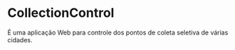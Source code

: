 # CollectionControl
É uma aplicação Web para controle dos pontos de coleta seletiva de várias cidades.
